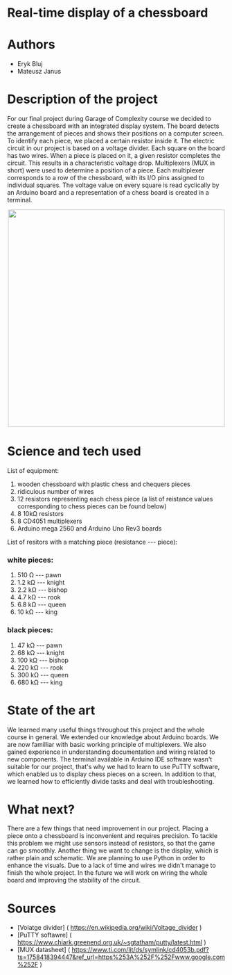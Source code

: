 # Real-time display of a chessboard
# Authors 
- Eryk Bluj
- Mateusz Janus
# Description of the project 
For our final project during Garage of Complexity course we decided to create a chessboard with an integrated display system. The board detects the arrangement of pieces and shows their positions on a computer screen. To identify each piece, we placed a certain resistor inside it. The electric circuit in our project is based on a voltage divider. Each square on the board has two wires. When a piece is placed on it, a given resistor completes the circuit. This results in a characteristic voltage drop. Multiplexers (MUX in short) were used to determine a position of a piece. Each multiplexer corresponds to a row of the chessboard, with its I/O pins assigned to individual squares. The voltage value on every square is read cyclically by an Arduino board and a representation of a chess board is created in a terminal. 
<p align="center">

<img src="https://github.com/user-attachments/assets/fc20bb24-6716-4a46-b886-19e6c10ea949" width="500">


# Science and tech used 
List of equipment:
1. wooden chessboard with plastic chess and chequers pieces
2. ridiculous number of wires 
3. 12 resistors representing each chess piece (a list of reistance values corresponding to chess pieces can be found below)
4. 8 10k&Omega; resistors
5. 8 CD4051 multiplexers
7. Arduino mega 2560 and Arduino Uno Rev3 boards

List of resitors with a matching piece (resistance --- piece):
### white pieces:
1. 510 &Omega; --- pawn
2. 1.2 k&Omega; --- knight
3. 2.2 k&Omega; --- bishop
4. 4.7 k&Omega; --- rook
5. 6.8 k&Omega; --- queen
6. 10 k&Omega; --- king
### black pieces:
1. 47 k&Omega; --- pawn
2. 68 k&Omega; --- knight
3. 100 k&Omega; --- bishop
4. 220 k&Omega; --- rook
5. 300 k&Omega; --- queen
6. 680 k&Omega; --- king

# State of the art 
We learned many useful things throughout this project and the whole course in general. We extended our knowledge about Arduino boards. We are now familliar with basic working principle of multiplexers. We also gained experience in understanding documentation and wiring related to new components. The terminal available in Arduino IDE software wasn't suitable for our project, that's why we had to learn to use PuTTY software, which enabled us to display chess pieces on a screen. In addition to that, we learned how to efficiently divide tasks and deal with troubleshooting.
# What next?
There are a few things that need improvement in our project. Placing a piece onto a chessboard is inconvenient and requires precision. To tackle this problem we might use sensors instead of resistors, so that the game can go smoothly. Another thing we want to change is the display, which is rather plain and schematic. We are planning to use Python in order to enhance the visuals. Due to a lack of time and wires we didn't manage to finish the whole project. In the future we will work on wiring the whole board and improving the stability of the circuit.
# Sources 
- [Volatge divider] ( https://en.wikipedia.org/wiki/Voltage_divider )
- [PuTTY softawre] ( https://www.chiark.greenend.org.uk/~sgtatham/putty/latest.html )
- [MUX datasheet] ( https://www.ti.com/lit/ds/symlink/cd4053b.pdf?ts=1758418394447&ref_url=https%253A%252F%252Fwww.google.com%252F )

